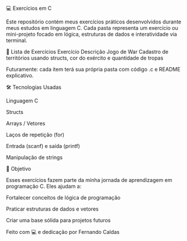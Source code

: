 💻 Exercícios em C

Este repositório contém meus exercícios práticos desenvolvidos durante meus estudos em linguagem C. Cada pasta representa um exercício ou mini-projeto focado em lógica, estruturas de dados e interatividade via terminal.

📁 Lista de Exercícios
Exercício	Descrição
Jogo de War
	Cadastro de territórios usando structs, cor do exército e quantidade de tropas


Futuramente: cada item terá sua própria pasta com código .c e README explicativo.

🛠️ Tecnologias Usadas

Linguagem C

Structs

Arrays / Vetores

Laços de repetição (for)

Entrada (scanf) e saída (printf)

Manipulação de strings

🚀 Objetivo

Esses exercícios fazem parte da minha jornada de aprendizagem em programação C. Eles ajudam a:

Fortalecer conceitos de lógica de programação

Praticar estruturas de dados e vetores

Criar uma base sólida para projetos futuros

Feito com 💻 e dedicação por Fernando Caldas
